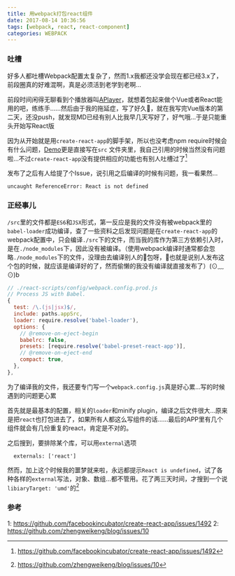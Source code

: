 ```yaml
---
title: 用webpack打包react组件
date: 2017-08-14 10:36:56
tags: [webpack, react, react-component]
categories: WEBPACK
---
```


### 吐槽
好多人都吐槽Webpack配置太复杂了，然而1.x我都还没学会现在都已经3.x了，前段圈真的好难混啊，真是必须活到老学到老啊…


前段时间闲得无聊看到个播放器叫[APlayer](https://github.com/DIYgod/APlayer)，就想着包起来做个Vue或者React能用的吧，练练手……然后由于我的拖延症，写了好久，就在我写完Vue版本的第二天，还没push，就发现MD已经有别人比我早几天写好了，好气哦…于是只能重头开始写React版


因为从开始就是用`create-react-app`的脚手架，所以也没考虑npm require时候会有什么问题，[Demo](http://sabrinaluo.com/react-aplayer/)更是直接写在`src` 文件夹里，我自己引用的时候当然没有问题啦…不过`create-react-app`没有提供相应的功能也有别人吐槽过了[^1]


发布了之后有人给提了个Issue，说引用之后编译的时候有问题，我一看果然…
```
uncaught ReferenceError: React is not defined
```

### 正经事儿
`/src`里的文件都是`ES6`和`JSX`形式，第一反应是我的文件没有被webpack里的`babel-loader`成功编译，查了一些资料之后发现问题是在`create-react-app`的webpack配置中，只会编译`./src`下的文件，而当我的库作为第三方依赖引入时，是在`./node_modules`下，因此没有被编译。（使用webpack编译时通常都会忽略`./node_modules`下的文件，没理由去编译别人的包呀，也就是说别人发布这个包的时候，就应该是编译好的了，然而偷懒的我没有编译就直接发布了）(⊙﹏⊙)b

``` javascript
// ./react-scripts/config/webpack.config.prod.js
// Process JS with Babel.
{
  test: /\.(js|jsx)$/,
  include: paths.appSrc,
  loader: require.resolve('babel-loader'),
  options: {
    // @remove-on-eject-begin
    babelrc: false,
    presets: [require.resolve('babel-preset-react-app')],
    // @remove-on-eject-end
    compact: true,
  },
},
```

为了编译我的文件，我还要专门写一个`webpack.config.js`真是好心累…写的时候遇到的问题更心累


首先就是最基本的配置，相关的`loader`和minify plugin，编译之后文件很大…原来是把`react`也打包进去了，如果所有人都这么写组件的话……最后的APP里有几个组件就会有几份重复的react，肯定是不对的。


之后搜到，要排除某个库，可以用`external`选项
```
  externals: ['react']
```
然而，加上这个时候我的噩梦就来啦，永远都提示`React is undefined`，试了各种各样的`external`写法，对象、数组…都不管用。花了两三天时间，才搜到一个说`libiaryTarget: 'umd'`的[^2]

### 参考
1: https://github.com/facebookincubator/create-react-app/issues/1492
2: https://github.com/zhengweikeng/blog/issues/10

[^1]: https://github.com/facebookincubator/create-react-app/issues/1492
[^2]: https://github.com/zhengweikeng/blog/issues/10